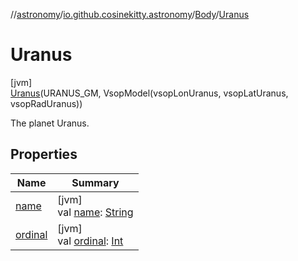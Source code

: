 //[astronomy](../../../../index.md)/[io.github.cosinekitty.astronomy](../../index.md)/[Body](../index.md)/[Uranus](index.md)

# Uranus

[jvm]\
[Uranus](index.md)(URANUS_GM, VsopModel(vsopLonUranus, vsopLatUranus, vsopRadUranus))

The planet Uranus.

## Properties

| Name | Summary |
|---|---|
| [name](../../-node-event-kind/-invalid/index.md#-372974862%2FProperties%2F-1216412040) | [jvm]<br>val [name](../../-node-event-kind/-invalid/index.md#-372974862%2FProperties%2F-1216412040): [String](https://kotlinlang.org/api/latest/jvm/stdlib/kotlin/-string/index.html) |
| [ordinal](../../-node-event-kind/-invalid/index.md#-739389684%2FProperties%2F-1216412040) | [jvm]<br>val [ordinal](../../-node-event-kind/-invalid/index.md#-739389684%2FProperties%2F-1216412040): [Int](https://kotlinlang.org/api/latest/jvm/stdlib/kotlin/-int/index.html) |
